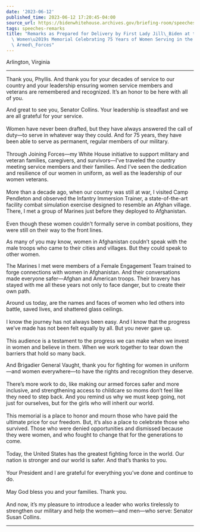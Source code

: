 ```yaml
---
date: '2023-06-12'
published_time: 2023-06-12 17:20:45-04:00
source_url: https://bidenwhitehouse.archives.gov/briefing-room/speeches-remarks/2023/06/12/remarks-as-prepared-for-delivery-by-first-lady-jill-biden-at-the-military-womens-memorial-celebrating-75-years-of-women-serving-in-the-united-states-armed-forces/
tags: speeches-remarks
title: "Remarks as Prepared for Delivery by First Lady Jill\_Biden at the Military\
  \ Women\u2019s Memorial Celebrating 75 Years of Women Serving in the United\_States\
  \ Armed\_Forces"
---
```

 
Arlington, Virginia

------------------------------------------------------------------------

Thank you, Phyllis. And thank you for your decades of service to our
country and your leadership ensuring women service members and veterans
are remembered and recognized. It’s an honor to be here with all of
you.  
  
And great to see you, Senator Collins. Your leadership is steadfast and
we are all grateful for your service.  
   
Women have never been drafted, but they have always answered the call of
duty—to serve in whatever way they could. And for 75 years, they have
been able to serve as permanent, regular members of our military.  
   
Through Joining Forces—my White House initiative to support military and
veteran families, caregivers, and survivors—I’ve traveled the country
meeting service members and their families. And I’ve seen the dedication
and resilience of our women in uniform, as well as the leadership of our
women veterans.  
   
More than a decade ago, when our country was still at war, I visited
Camp Pendleton and observed the Infantry Immersion Trainer, a
state-of-the-art facility combat simulation exercise designed to
resemble an Afghan village. There, I met a group of Marines just before
they deployed to Afghanistan.  
   
Even though these women couldn’t formally serve in combat positions,
they were still on their way to the front lines.  
  
As many of you may know, women in Afghanistan couldn’t speak with the
male troops who came to their cities and villages. But they could speak
to other women.  
  
The Marines I met were members of a Female Engagement Team trained to
forge connections with women in Afghanistan. And their conversations
made everyone safer—Afghan and American troops. Their bravery has stayed
with me all these years not only to face danger, but to create their own
path.  
  
Around us today, are the names and faces of women who led others into
battle, saved lives, and shattered glass ceilings.  
   
I know the journey has not always been easy. And I know that the
progress we’ve made has not been felt equally by all. But you never gave
up.  
   
This audience is a testament to the progress we can make when we invest
in women and believe in them. When we work together to tear down the
barriers that hold so many back.  
  
And Brigadier General Vaught, thank you for fighting for women in
uniform—and women everywhere—to have the rights and recognition they
deserve.  
   
There’s more work to do, like making our armed forces safer and more
inclusive, and strengthening access to childcare so moms don’t feel like
they need to step back. And you remind us why we must keep going, not
just for ourselves, but for the girls who will inherit our world.  
   
This memorial is a place to honor and mourn those who have paid the
ultimate price for our freedom. But, it’s also a place to celebrate
those who survived. Those who were denied opportunities and dismissed
because they were women, and who fought to change that for the
generations to come.  
   
Today, the United States has the greatest fighting force in the world.
Our nation is stronger and our world is safer. And that’s thanks to
you.  
   
Your President and I are grateful for everything you’ve done and
continue to do.  
   
May God bless you and your families. Thank you.  
   
And now, it’s my pleasure to introduce a leader who works tirelessly to
strengthen our military and help the women—and men—who serve: Senator
Susan Collins.

------------------------------------------------------------------------
